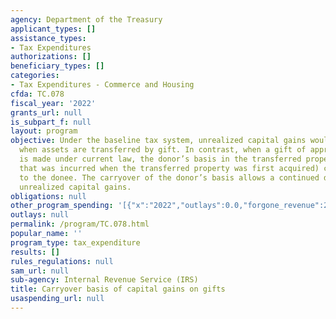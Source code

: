 ```yaml
---
agency: Department of the Treasury
applicant_types: []
assistance_types:
- Tax Expenditures
authorizations: []
beneficiary_types: []
categories:
- Tax Expenditures - Commerce and Housing
cfda: TC.078
fiscal_year: '2022'
grants_url: null
is_subpart_f: null
layout: program
objective: Under the baseline tax system, unrealized capital gains would be taxed
  when assets are transferred by gift. In contrast, when a gift of appreciated asset
  is made under current law, the donor’s basis in the transferred property (the cost
  that was incurred when the transferred property was first acquired) carries over
  to the donee. The carryover of the donor’s basis allows a continued deferral of
  unrealized capital gains.
obligations: null
other_program_spending: '[{"x":"2022","outlays":0.0,"forgone_revenue":2700000000.0},{"x":"2023","outlays":0.0,"forgone_revenue":4590000000.0},{"x":"2024","outlays":0.0,"forgone_revenue":4830000000.0}]'
outlays: null
permalink: /program/TC.078.html
popular_name: ''
program_type: tax_expenditure
results: []
rules_regulations: null
sam_url: null
sub-agency: Internal Revenue Service (IRS)
title: Carryover basis of capital gains on gifts
usaspending_url: null
---
```

